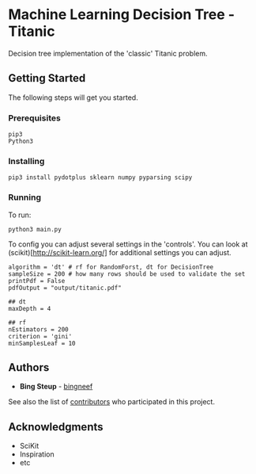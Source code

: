 # Machine Learning Decision Tree - Titanic
Decision tree implementation of the 'classic' Titanic problem.

## Getting Started
The following steps will get you started.

### Prerequisites
```
pip3
Python3
```

### Installing
```
pip3 install pydotplus sklearn numpy pyparsing scipy
```

### Running
To run:
```
python3 main.py
```

To config you can adjust several settings in the 'controls'. You can look at (scikit)[http://scikit-learn.org/] for additional settings you can adjust.

```
algorithm = 'dt' # rf for RandomForst, dt for DecisionTree
sampleSize = 200 # how many rows should be used to validate the set
printPdf = False
pdfOutput = "output/titanic.pdf"

## dt
maxDepth = 4

## rf
nEstimators = 200
criterion = 'gini'
minSamplesLeaf = 10
```

## Authors

* **Bing Steup** - [bingneef](https://github.com/bingneef)

See also the list of [contributors](https://github.com/your/project/contributors) who participated in this project.

## Acknowledgments

* SciKit
* Inspiration
* etc
